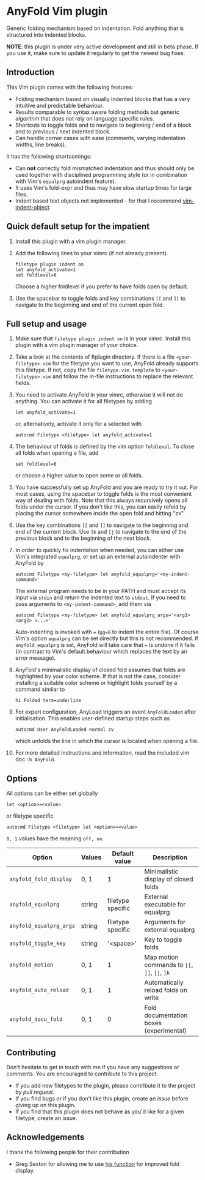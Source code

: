 # AnyFold Vim plugin

Generic folding mechanism based on indentation. Fold anything that is structured into indented blocks.

**NOTE**: this plugin is under very active development and still in beta phase. If you use it, make sure to update it regularly to get the newest bug fixes.

## Introduction

This Vim plugin comes with the following features:
* Folding mechanism based on visually indented blocks that has a very intuitive and predictable behaviour.
* Results comparable to syntax aware folding methods but generic algorithm that does not rely on language specific rules.
* Shortcuts to toggle folds and to navigate to beginning / end of a block and to previous / next indented block.
* Can handle corner cases with ease (comments, varying indentation widths, line breaks).

It has the following shortcomings:
* Can **not** correctly fold mismatched indentation and thus should only be used together with disciplined programming style (or in combination with Vim's `equalprg` autoindent feature).
* It uses Vim's fold-expr and thus may have slow startup times for large files.
* Indent based text objects not implemented - for that I recommend [vim-indent-object](https://github.com/michaeljsmith/vim-indent-object).


## Quick default setup for the impatient

1. Install this plugin with a vim plugin manager.
2. Add the following lines to your vimrc (if not already present).

    ```vim
    filetype plugin indent on
    let anyfold_activate=1
    set foldlevel=0
    ```

    Choose a higher foldlevel if you prefer to have folds open by default.
3. Use the spacebar to toggle folds and key combinations `[[` and `]]` to navigate to the beginning and end of the current open fold.


## Full setup and usage

1. Make sure that `filetype plugin indent on` is in your vimrc. Install this plugin with a vim plugin manager of your choice.
2. Take a look at the contents of ftplugin directory. If there is a file `<your-filetype>.vim` for the filetype you want to use, AnyFold already supports this filetype. If not, copy the file `filetype.vim.template` to `<your-filetype>.vim` and follow the in-file instructions to replace the relevant fields.
3. You need to activate AnyFold in your vimrc, otherwise it will not do anything. You can activate it for all filetypes by adding

    ```vim
    let anyfold_activate=1
    ```

    or, alternatively, activate it only for a selected <filetype> with

    ```vim
    autocmd Filetype <filetype> let anyfold_activate=1
    ```

4. The behaviour of folds is defined by the vim option `foldlevel`. To close all folds when opening a file, add

    ```vim
    set foldlevel=0
    ```

    or choose a higher value to open some or all folds.
5. You have successfully set up AnyFold and you are ready to try it out. For most cases, using the spacebar to toggle folds is the most convenient way of dealing with folds. Note that this always recursively opens all folds under the cursor. If you don't like this, you can easily refold by placing the cursor somewhere inside the open fold and hitting "zx".
6. Use the key combinations `[[` and `]]` to navigate to the beginning and end of the current block. Use `]k` and `[j` to navigate to the end of the previous block and to the beginning of the next block.
7. In order to quickly fix indentation when needed, you can either use Vim's integrated `equalprg`, or set up an external autoindenter with AnyFold by

    ```vim
    autocmd Filetype <my-filetype> let anyfold_equalprg='<my-indent-command>'
    ```

    The external program <my-indent-command> needs to be in your PATH and must accept its input via `stdin` and return the indented text to `stdout`.
    If you need to pass arguments to `<my-indent-command>`, add them via

    ```vim
    autocmd Filetype <my-filetype> let anyfold_equalprg_args='<arg1> <arg2> <...>'
    ```

    Auto-indenting is invoked with `=` (`gg=G` to indent the entire file). Of course Vim's option `equalprg` can be set directly but this is not recommended. If `anyfold_equalprg` is set, AnyFold will take care that `=` is undone if it fails (in contrast to Vim's default behaviour which replaces the text by an error message).
8. AnyFold's minimalistic display of closed fold assumes that folds are highlighted by your color scheme. If that is not the case, consider installing a suitable color scheme or highlight folds yourself by a command similar to

    ```vim
    hi Folded term=underline
    ```

9. For expert configuration, AnyLoad triggers an event `AnyFoldLoaded` after initialisation. This enables user-defined startup steps such as

    ```vim
    autocmd User AnyFoldLoaded normal zv
    ```

   which unfolds the line in which the cursor is located when opening a file.
10. For more detailed instructions and information, read the included vim doc `:h AnyFold`.


## Options

All options can be either set globally

```vim
let <option>=<value>
```

or filetype specific

```vim
autocmd Filetype <filetype> let <option>=<value>
```

`0, 1` values have the meaning `off, on`.

Option | Values | Default value |  Description
------ | -------------- | ------------- | ------------
`anyfold_fold_display` | 0, 1 | 1 | Minimalistic display of closed folds
`anyfold_equalprg` | string | filetype specific | External executable for equalprg
`anyfold_equalprg_args` | string | filetype specific | Arguments for external equalprg
`anyfold_toggle_key` | string | '\<space\>' | Key to toggle folds
`anyfold_motion` | 0, 1 | 1 | Map motion commands to `[[`, `]]`, `[j`, `]k`
`anyfold_auto_reload` | 0, 1 | 1 | Automatically reload folds on write
`anyfold_docu_fold` | 0, 1 | 0 | Fold documentation boxes (experimental)


## Contributing

Don't hesitate to get in touch with me if you have any suggestions or comments. You are encouraged to contribute to this project:
* If you add new filetypes to the plugin, please contribute it to the project by *pull request*.
* If you find bugs or if you don't like this plugin, create an *issue* before giving up on this plugin.
* If you find that this plugin does not behave as you'd like for a given filetype, create an *issue*.


## Acknowledgements

I thank the following people for their contribution
* Greg Sexton for allowing me to use [his function](http://www.gregsexton.org/2011/03/improving-the-text-displayed-in-a-fold/) for improved fold display.
